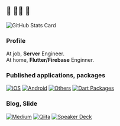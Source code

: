 ## 🍵 🧘‍♂️ 🍵
![GitHub Stats Card](https://github-readme-stats.vercel.app/api?username=sensuikan1973&count_private=true&theme=tokyonight)

### Profile
At job, **Server** Engineer.  
At home, **Flutter/Firebase** Enginner.  

### Published applications, packages
[![iOS](https://img.shields.io/badge/iOS-black.svg?logo=Apple)](https://apps.apple.com/jp/developer/shimizu-naoki/id1308323177)
[![Android](https://img.shields.io/badge/Android-black.svg?logo=Android)](https://play.google.com/store/apps/developer?id=Naoki+Shimizu&hl=ja)
[![Others](https://img.shields.io/badge/Others-black.svg)](https://done-sensuikan1973.com/programming)
[![Dart Packages](https://img.shields.io/badge/Packages-blue.svg?logo=Dart)](https://pub.dev/publishers/done-sensuikan1973.com/packages)

### Blog, Slide
[![Medium](https://img.shields.io/badge/Medium-grey.svg?logo=Medium)](https://medium.com/@sensuikan1973)
[![Qiita](https://img.shields.io/badge/Qiita-grey.svg?logo=Qiita)](https://qiita.com/sensuikan1973)
[![Speaker Deck](https://img.shields.io/badge/Speaker_Deck-009287.svg?logo=Speaker%20Deck)](https://speakerdeck.com/sensuikan1973)
